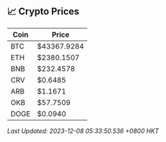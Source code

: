 ## 📈 Crypto Prices

| Coin | Price |
| ---- | ----- |
| BTC | $43367.9284 |
| ETH | $2380.1507 |
| BNB | $232.4578 |
| CRV | $0.6485 |
| ARB | $1.1671 |
| OKB | $57.7509 |
| DOGE | $0.0940 |

_Last Updated: 2023-12-08 05:33:50.536 +0800 HKT_